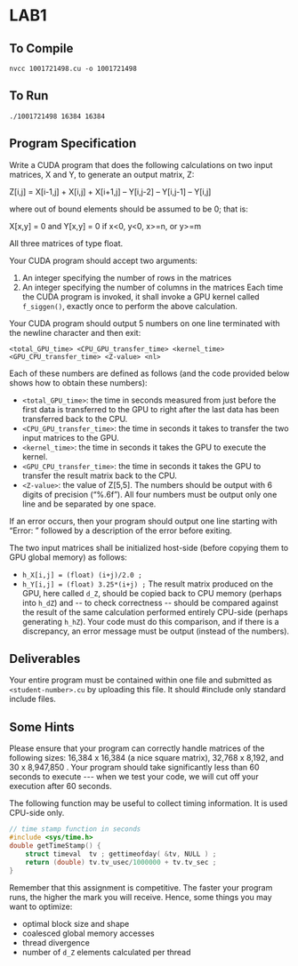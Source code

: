 # LAB1

## To Compile
```
nvcc 1001721498.cu -o 1001721498
```

## To Run
```
./1001721498 16384 16384
```

## Program Specification
Write a CUDA program that does the following calculations on two  input matrices, X and Y, to generate an output matrix, Z:

Z[i,j] = X[i-1,j] + X[i,j] + X[i+1,j] – Y[i,j-2] – Y[i,j-1] – Y[i,j]

where out of bound elements should be assumed to be 0; that is:

X[x,y] = 0 and Y[x,y] = 0   if x<0, y<0, x>=n, or y>=m

All three matrices of type float.  


Your CUDA program should accept two arguments:  
1. An integer specifying the number of rows in the matrices
2. An integer specifying the number of columns in the matrices
Each time the CUDA program is invoked, it shall invoke a GPU kernel called `f_siggen()`, exactly once to perform the above calculation.  


Your CUDA program should output 5 numbers on one line terminated with the newline character and then exit:

```
<total_GPU_time> <CPU_GPU_transfer_time> <kernel_time> <GPU_CPU_transfer_time> <Z-value> <nl>
```

Each of these numbers are defined as follows (and the code provided below shows how to obtain these numbers):

* ```<total_GPU_time>```: the time in seconds measured from just before the first data is transferred to the GPU to right after the last data has been transferred back to the CPU.
* ```<CPU_GPU_transfer_time>```: the time in seconds it takes to transfer the two input matrices to the GPU.
* ```<kernel_time>```: the time in seconds it takes the GPU to execute the kernel.
* ```<GPU_CPU_transfer_time>```: the time in seconds it takes the GPU to transfer the result matrix back to the CPU.
* ```<Z-value>```: the value of Z[5,5].
The numbers should be output with 6 digits of precision (“%.6f”). All four numbers must be output only one line and be separated by one space.

If an error occurs, then your program should output one line starting with “Error: ” followed by a description of the error before exiting.  

The two input matrices shall be initialized host-side (before copying them to GPU global memory) as follows:
* ```h_X[i,j] = (float) (i+j)/2.0 ;```
* ```h_Y[i,j] = (float) 3.25*(i+j) ;```
The result matrix produced on the GPU, here called `d_Z`, should be copied back to CPU memory (perhaps into `h_dZ`) and -- to check correctness -- should be compared against the result of the same calculation performed entirely CPU-side (perhaps generating `h_hZ`). Your code must do this comparison, and if there is a discrepancy, an error message must be output (instead of the numbers).

## Deliverables
Your entire program must be contained within one file and submitted as `<student-number>.cu` by uploading this file. It should #include only standard include files.

## Some Hints
Please ensure that your program can correctly handle matrices of the following sizes: 16,384 x 16,384 (a nice square matrix), 32,768 x 8,192, and 30 x 8,947,850 . Your program should take significantly less than 60 seconds to execute --- when we test your code, we will cut off your execution after 60 seconds.  

The following function may be useful to collect timing information. It is used CPU-side only.
```c
// time stamp function in seconds
#include <sys/time.h>
double getTimeStamp() {
    struct timeval  tv ; gettimeofday( &tv, NULL ) ;
    return (double) tv.tv_usec/1000000 + tv.tv_sec ;
}
```

Remember that this assignment is competitive. The faster your program runs, the higher the mark you will receive. Hence, some things you may want to optimize:
* optimal block size and shape
* coalesced global memory accesses
* thread divergence
* number of `d_Z` elements calculated per thread